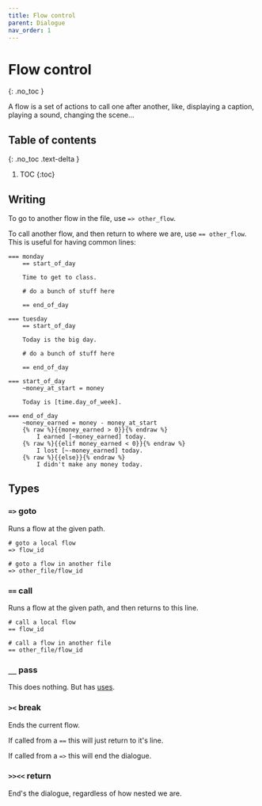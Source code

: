```yaml
---
title: Flow control
parent: Dialogue
nav_order: 1
---
```


# Flow control
{: .no_toc }

A flow is a set of actions to call one after another, like, displaying a caption, playing a sound, changing the scene...

## Table of contents
{: .no_toc .text-delta }

1. TOC
{:toc}

## Writing
To go to another flow in the file, use `=> other_flow`.

To call another flow, and then return to where we are, use `== other_flow`.  
This is useful for having common lines:

```
=== monday
    == start_of_day

    Time to get to class.

    # do a bunch of stuff here

    == end_of_day

=== tuesday
    == start_of_day

    Today is the big day.

    # do a bunch of stuff here

    == end_of_day

=== start_of_day
    ~money_at_start = money

    Today is [time.day_of_week].

=== end_of_day
    ~money_earned = money - money_at_start
    {% raw %}{{money_earned > 0}}{% endraw %}
        I earned [~money_earned] today.
    {% raw %}{{elif money_earned < 0}}{% endraw %}
        I lost [~-money_earned] today.
    {% raw %}{{else}}{% endraw %}
        I didn't make any money today.
```

## Types

### `=>` goto
Runs a flow at the given path.

```
# goto a local flow
=> flow_id

# goto a flow in another file
=> other_file/flow_id
```

### `==` call
Runs a flow at the given path, and then returns to this line.

```
# call a local flow
== flow_id

# call a flow in another file
== other_file/flow_id
```

### `__` pass
This does nothing. But has [uses](#docs/lang/line_ids.md).

### `><` break
Ends the current flow.

If called from a `==` this will just return to it's line.

If called from a `=>` this will end the dialogue.

### `>><<` return
End's the dialogue, regardless of how nested we are.
